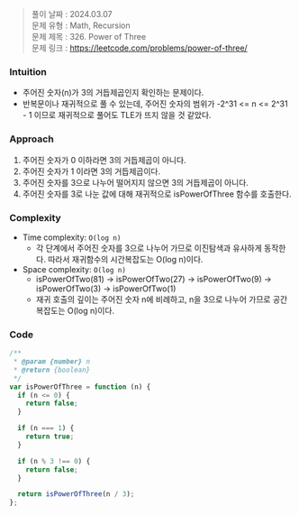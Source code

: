 > 풀이 날짜 : 2024.03.07  
> 문제 유형 : Math, Recursion  
> 문제 제목 : 326. Power of Three  
> 문제 링크 : https://leetcode.com/problems/power-of-three/

### Intuition

- 주어진 숫자(n)가 3의 거듭제곱인지 확인하는 문제이다.
- 반복문이나 재귀적으로 풀 수 있는데, 주어진 숫자의 범위가 -2^31 <= n <= 2^31 - 1 이므로 재귀적으로 풀어도 TLE가 뜨지 않을 것 같았다.

### Approach

1. 주어진 숫자가 0 이하라면 3의 거듭제곱이 아니다.
2. 주어진 숫자가 1 이라면 3의 거듭제곱이다.
3. 주어진 숫자를 3으로 나누어 떨어지지 않으면 3의 거듭제곱이 아니다.
4. 주어진 숫자를 3로 나눈 값에 대해 재귀적으로 isPowerOfThree 함수를 호출한다.

### Complexity

- Time complexity: `O(log n)`
  - 각 단계에서 주어진 숫자를 3으로 나누어 가므로 이진탐색과 유사하게 동작한다. 따라서 재귀함수의 시간복잡도는 O(log n)이다.
- Space complexity: `O(log n)`
  - isPowerOfTwo(81) -> isPowerOfTwo(27) -> isPowerOfTwo(9) -> isPowerOfTwo(3) -> isPowerOfTwo(1)
  - 재귀 호출의 깊이는 주어진 숫자 n에 비례하고, n을 3으로 나누어 가므로 공간복잡도는 O(log n)이다.

### Code

```js
/**
 * @param {number} n
 * @return {boolean}
 */
var isPowerOfThree = function (n) {
  if (n <= 0) {
    return false;
  }

  if (n === 1) {
    return true;
  }

  if (n % 3 !== 0) {
    return false;
  }

  return isPowerOfThree(n / 3);
};
```
